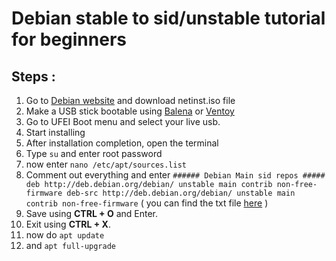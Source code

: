 # Debian stable to sid/unstable tutorial for beginners

## Steps :
1) Go to [Debian website](https://www.debian.org/) and download netinst.iso file
2) Make a USB stick bootable using [Balena](https://etcher.balena.io/) or [Ventoy](https://www.ventoy.net/en/index.html)
3) Go to UFEI Boot menu and select your live usb.
4) Start installing
5) After installation completion, open the terminal
6) Type `su` and enter root password
7) now enter `nano /etc/apt/sources.list`
8) Comment out everything and enter `###### Debian Main sid repos #####
deb http://deb.debian.org/debian/ unstable main contrib non-free-firmware
deb-src http://deb.debian.org/debian/ unstable main contrib non-free-firmware` ( you can find the txt file [here](sources.list) )
9) Save using **CTRL + O** and Enter.
10) Exit using **CTRL + X**.
11) now do `apt update`
12) and `apt full-upgrade`


